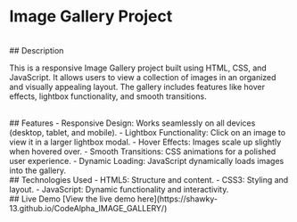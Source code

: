<h1>Image Gallery Project</h1>
<br>
## Description
<p>This is a responsive Image Gallery project built using HTML, CSS, and JavaScript. It allows users to view a collection of images in an organized and visually appealing layout. The gallery includes features like hover effects, lightbox functionality, and smooth transitions.</p>
<br>
## Features
- Responsive Design: Works seamlessly on all devices (desktop, tablet, and mobile).
- Lightbox Functionality: Click on an image to view it in a larger lightbox modal.
- Hover Effects: Images scale up slightly when hovered over.
- Smooth Transitions: CSS animations for a polished user experience.
- Dynamic Loading: JavaScript dynamically loads images into the gallery.
<br>
## Technologies Used
- HTML5: Structure and content.
- CSS3: Styling and layout.
- JavaScript: Dynamic functionality and interactivity.
<br>
## Live Demo
[View the live demo here](https://shawky-13.github.io/CodeAlpha_IMAGE_GALLERY/)